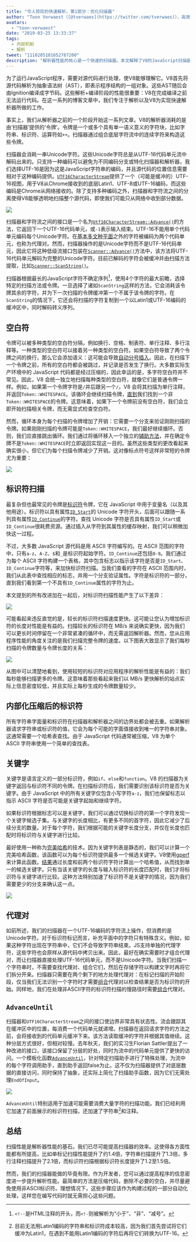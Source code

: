 ```yaml
---
title: "令人惊叹的快速解析，第1部分：优化扫描器"
author: "Toon Verwaest（[@tverwaes](https://twitter.com/tverwaes)），高效优化专家"
avatars: 
  - "toon-verwaest"
date: "2019-03-25 13:33:37"
tags: 
  - 内部机制
  - 解析
tweet: "1110205101652787200"
description: "解析器性能的核心是一个快速的扫描器。本文解释了V8的JavaScript扫描器最近如何提升到2.1倍的速度。"
---
```

为了运行JavaScript程序，需要对源代码进行处理，使V8能够理解它。V8首先将源代码解析为抽象语法树（AST），即表示程序结构的一组对象。这些AST随后会由Ignition编译成字节码。这些解析+编译阶段的性能很重要：V8在完成编译之前无法运行代码。在这一系列的博客文章中，我们专注于解析以及V8为实现快速解析器所做的工作。

<!--truncate-->
事实上，我们从解析器之前的一个阶段开始这一系列文章。V8的解析器消耗的是由‘扫描器’提供的‘令牌’。令牌是一个或多个具有单一语义意义的字符块，比如字符串、标识符、运算符如`++`。扫描器通过组合底层字符流中的连续字符来构造这些令牌。

扫描器会消耗一串Unicode字符。这些Unicode字符总是从UTF-16代码单元流中解码出来的。只支持一种编码可以避免为不同编码分支或特化扫描器和解析器，我们选择UTF-16是因为这是JavaScript字符串的编码，并且源代码的位置信息需要相对于这种编码提供。[`UTF16CharacterStream`](https://cs.chromium.org/chromium/src/v8/src/scanner.h?rcl=edf3dab4660ed6273e5d46bd2b0eae9f3210157d&l=46)提供了一个（可能是缓冲的）UTF-16视图，用于V8从Chrome接收到的底层Latin1、UTF-8或UTF-16编码，而这些编码是Chrome从网络接收的。除了支持多种编码之外，扫描器和字符流之间的分离使得V8能够透明地扫描整个源代码，即使我们可能只从网络中收到部分数据。

![](/_img/scanner/overview.svg)

扫描器和字符流之间的接口是一个名为[`Utf16CharacterStream::Advance()`](https://cs.chromium.org/chromium/src/v8/src/scanner.h?rcl=edf3dab4660ed6273e5d46bd2b0eae9f3210157d&l=54)的方法，它返回下一个UTF-16代码单元，或`-1`表示输入结束。UTF-16不能用单个代码单元编码每个Unicode字符。在[基本多文种平面](https://en.wikipedia.org/wiki/Plane_(Unicode)#Basic_Multilingual_Plane)之外的字符被编码为两个代码单元，也称为代理对。然而，扫描器操作的是Unicode字符而不是UTF-16代码单元，因此它将这种低级流接口包装在[`Scanner::Advance()`](https://cs.chromium.org/chromium/src/v8/src/scanner.h?sq=package:chromium&g=0&rcl=edf3dab4660ed6273e5d46bd2b0eae9f3210157d&l=569)方法中，该方法将UTF-16代码单元解码为完整的Unicode字符。目前已解码的字符会被缓冲并由扫描方法提取，比如[`Scanner::ScanString()`](https://cs.chromium.org/chromium/src/v8/src/scanner.cc?rcl=edf3dab4660ed6273e5d46bd2b0eae9f3210157d&l=775)。

扫描器根据最长的JavaScript字符不确定序列[^1]，使用4个字符的最大前瞻，选择特定的扫描方法或令牌。一旦选择了诸如`ScanString`这样的方法，它会消耗该令牌其余的字符，并为下一次扫描的令牌缓冲第一个不属于该令牌的字符。在`ScanString`的情况下，它还会将扫描的字符复制到一个以Latin1或UTF-16编码的缓冲区中，同时解码转义序列。

[^1]: `<!--`是HTML注释的开头，而`<!-`则被解析为“小于”、“非”、“减号”。

## 空白符

令牌可以被多种类型的空白符分隔，例如换行、空格、制表符、单行注释、多行注释等。一种类型的空白符可以接着另一种类型的空白符。如果空白符导致了两个令牌之间的换行，那么它会添加语义：这可能会导致[自动分号插入](https://tc39.es/ecma262/#sec-automatic-semicolon-insertion)。因此，在扫描下一个令牌之前，所有的空白符都会被跳过，并记录是否发生了换行。大多数实际生产环境中的 JavaScript 代码都是经过压缩的，因此幸运的是，多字符空白符并不常见。因此，V8 会统一独立地扫描每种类型的空白符，就像它们是普通令牌一样。例如，如果第一个令牌字符是`/`并后跟另一个`/`，V8 会将其扫描为单行注释，并返回`Token::WHITESPACE`。该循环会继续扫描令牌，[直到](https://cs.chromium.org/chromium/src/v8/src/scanner.cc?rcl=edf3dab4660ed6273e5d46bd2b0eae9f3210157d&l=671)我们找到一个非`Token::WHITESPACE`的令牌。这意味着，如果下一个令牌前没有空白符，我们会立即开始扫描相关令牌，而无需显式检查空白符。

然而，循环本身为每个扫描的令牌增加了开销：它需要一个分支来验证刚刚扫描的令牌。如果刚刚扫描的令牌可能是`Token::WHITESPACE`，我们最好继续循环。否则，我们应直接跳出循环。我们通过将循环移入一个独立的[辅助方法](https://cs.chromium.org/chromium/src/v8/src/parsing/scanner-inl.h?rcl=d62ec0d84f2ec8bc0d56ed7b8ed28eaee53ca94e&l=178)，并在确定令牌不是`Token::WHITESPACE`时立即返回实现这一目的。虽然这些类型的更改看起来确实很小，但它们为每个扫描令牌减少了开销。这对像标点符号这样非常短的令牌尤为重要：

![](/_img/scanner/punctuation.svg)

## 标识符扫描

最复杂但也最常见的令牌是[标识符](https://tc39.es/ecma262/#prod-Identifier)令牌，它在 JavaScript 中用于变量名（以及其他用途）。标识符以具有属性[`ID_Start`](https://cs.chromium.org/chromium/src/v8/src/unicode.cc?rcl=d4096d05abfc992a150de884c25361917e06c6a9&l=807)的 Unicode 字符开头，后面可以跟随一系列具有属性[`ID_Continue`](https://cs.chromium.org/chromium/src/v8/src/unicode.cc?rcl=d4096d05abfc992a150de884c25361917e06c6a9&l=947)的字符。查找 Unicode 字符是否具有属性`ID_Start`或`ID_Continue`很耗费资源。通过插入从字符到其属性的缓存映射，我们可以稍微加快这一过程。

不过，大多数 JavaScript 源代码是用 ASCII 字符编写的。在 ASCII 范围的字符中，只有`a-z`、`A-Z`、`$`和`_`是标识符起始字符。`ID_Continue`还包括`0-9`。我们通过为每个 ASCII 字符构建一个表格，其中包含标志以指示该字符是否是`ID_Start`、`ID_Continue`字符等，来加快标识符扫描。当我们查看的字符在 ASCII 范围内时，我们从此表中查找相应的标志，并用一个分支验证属性。字符是标识符的一部分，直到我们看到第一个不具有`ID_Continue`属性的字符为止。

本文提到的所有改进加在一起后，对标识符扫描性能产生了以下差异：

![](/_img/scanner/identifiers-1.svg)

可能看起来违反直觉的是，较长的标识符扫描速度更快。这可能让您认为增加标识符的长度对性能是有益的。扫描较长的标识符在 MB/s 来说确实更快，因为我们可以更长时间停留在一个非常紧凑的循环中，而无需返回解析器。然而，您从应用程序性能的角度关注的是我们扫描完整令牌的速度。以下图表大致显示了我们每秒扫描的令牌数量与令牌长度的关系：

![](/_img/scanner/identifiers-2.svg)

从图中可以清楚地看到，使用较短的标识符对应用程序的解析性能是有益的：我们每秒能够扫描更多的令牌。这意味着那些看起来我们以 MB/s 更快解析的站点实际上信息密度较低，并且实际上每秒生成的令牌数量较少。

## 内部化压缩后的标识符

所有字符串字面量和标识符在扫描器和解析器之间的边界处都会被去重。如果解析器请求字符串或标识符的值，它会为每个可能的字面值接收到唯一的字符串对象。这通常需要一个哈希表查找。由于 JavaScript 代码通常被压缩，V8 为单个 ASCII 字符串使用一个简单的查找表。

## 关键字

关键字是语言定义的一部分标识符，例如`if`、`else`和`function`。V8 的扫描器为关键字返回与标识符不同的令牌。在扫描标识符后，我们需要识别该标识符是否为关键字。由于 JavaScript 中的所有关键字仅包含小写字符`a-z`，我们也保留标志以指示 ASCII 字符是否可能是关键字起始和继续字符。

如果标识符根据标志可以是关键字，我们可以通过切换标识符的第一个字符发现一个关键字候选子集。与关键字的长度相比，有更多不同的首字符，因此它减少了后续分支的数量。对于每个字符，我们根据可能的关键字长度分支，并仅在长度也匹配时将标识符与关键字进行比较。

最好使用一种称为[完美哈希](https://en.wikipedia.org/wiki/Perfect_hash_function)的技术。因为关键字列表是静态的，我们可以计算一个完美哈希函数，该函数可以为每个标识符提供最多一个候选关键字。V8使用[gperf](https://www.gnu.org/software/gperf/)来计算此函数。[结果](https://cs.chromium.org/chromium/src/v8/src/parsing/keywords-gen.h)通过长度和前两个标识符字符计算出一个哈希值，从而找到单一的候选关键字。只有当该关键字的长度与输入标识符的长度匹配时，我们才将标识符与关键字进行比较。这种方法特别加速了标识符不是关键字的情况，因为我们需要更少的分支来确认这一点。

![](/_img/scanner/keywords.svg)

## 代理对

如前所述，我们的扫描器在一个UTF-16编码的字符流上操作，但消费的是Unicode字符。对于标识符标记而言，补充平面中的字符只有特殊含义。例如，如果这种字符出现在字符串中，它们不会导致字符串结束。JS支持单独的代理字符，这些字符也会原样从源代码中拷贝出来。因此，最好在确实需要时才组合代理对，而让扫描器直接处理UTF-16代码单元，而不是Unicode字符。当我们扫描一个字符串时，不需要查找代理对、组合它们，然后在存储字符以构建文字时再将它们拆分开来。扫描器只需要在两个剩下的地方处理代理对：在标记扫描的开始阶段，仅当我们无法识别一个字符时才需要[组合](https://cs.chromium.org/chromium/src/v8/src/parsing/scanner-inl.h?rcl=d4096d05abfc992a150de884c25361917e06c6a9&l=515)代理对以检查结果是否为标识符的开始。同样地，我们在处理非ASCII字符的标识符扫描的慢路径时需要[组合](https://cs.chromium.org/chromium/src/v8/src/parsing/scanner.cc?rcl=d4096d05abfc992a150de884c25361917e06c6a9&l=1003)代理对。

## `AdvanceUntil`

扫描器和`UTF16CharacterStream`之间的接口使边界非常具有状态性。流会跟踪其在缓冲区中的位置，每消费一个代码单元就递增。扫描器在返回请求字符的方法之前，会将接收到的代码单元缓冲下来。该方法读取缓冲的字符并根据其值继续。这种分层方式很好，但相对较慢。去年秋天，我们的实习生Florian Sattler提出了一种改进的接口，该接口保留了分层的好处，同时为流中的代码单元提供了更快的访问。一个模板化函数[`AdvanceUntil`](https://cs.chromium.org/chromium/src/v8/src/parsing/scanner.h?rcl=d4096d05abfc992a150de884c25361917e06c6a9&l=72)，针对特定扫描助手进行了特殊处理，为流中的每个字符调用助手，直到助手返回false为止。这不仅为扫描器提供了对底层数据的直接访问，同时保持了抽象，还实际上简化了扫描助手函数，因为它们无需处理`EndOfInput`。

![](/_img/scanner/advanceuntil.svg)

`AdvanceUntil`特别适用于加速可能需要消费大量字符的扫描功能。我们已经利用它加速了前面展示的标识符扫描，还加速了字符串[^2]和注释。

[^2]: 目前无法用Latin1编码的字符串和标识符成本较高，因为我们首先尝试将它们缓冲为Latin1，在遇到不能用Latin1编码的字符后再将它们转换为UTF-16。

## 总结

扫描性能是解析器性能的基石。我们已尽可能提高扫描器的效率。这使得各方面性能都有所提高，比如单标记扫描性能提升了约1.4倍，字符串扫描提升了1.3倍，多行注释扫描提升了2.1倍，而标识符扫描根据标识符长度提升了1.2至1.5倍。

然而，我们的扫描器能做的毕竟有限。作为开发者，您可以通过提高程序的信息密度进一步提升解析性能。最简单的方法是压缩代码，删除不必要的空白，并尽量避免使用非ASCII标识符。理想情况下，这些步骤应该作为构建过程的一部分自动化处理，这样您在编写代码时就无需担心这些问题。
